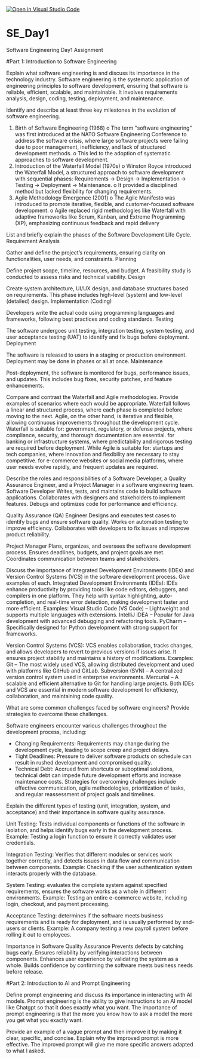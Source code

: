 [![Open in Visual Studio Code](https://classroom.github.com/assets/open-in-vscode-2e0aaae1b6195c2367325f4f02e2d04e9abb55f0b24a779b69b11b9e10269abc.svg)](https://classroom.github.com/online_ide?assignment_repo_id=18397974&assignment_repo_type=AssignmentRepo)
# SE_Day1
Software Engineering Day1 Assignment

#Part 1: Introduction to Software Engineering

Explain what software engineering is and discuss its importance in the technology industry.
Software engineering is the systematic application of engineering principles to software development, ensuring that software is reliable, efficient, scalable, and maintainable. It involves requirements analysis, design, coding, testing, deployment, and maintenance.


Identify and describe at least three key milestones in the evolution of software engineering.
1.	Birth of Software Engineering (1968)
o	The term "software engineering" was first introduced at the NATO Software Engineering Conference to address the software crisis, where large software projects were failing due to poor management, inefficiency, and lack of structured development methods.
o	This led to the adoption of systematic approaches to software development.
2.	Introduction of the Waterfall Model (1970s)
o	Winston Royce introduced the Waterfall Model, a structured approach to software development with sequential phases: Requirements → Design → Implementation → Testing → Deployment → Maintenance.
o	It provided a disciplined method but lacked flexibility for changing requirements.
3.	Agile Methodology Emergence (2001)
o	The Agile Manifesto was introduced to promote iterative, flexible, and customer-focused software development.
o	Agile replaced rigid methodologies like Waterfall with adaptive frameworks like Scrum, Kanban, and Extreme Programming (XP), emphasizing continuous feedback and rapid delivery



List and briefly explain the phases of the Software Development Life Cycle.
Requirement Analysis

Gather and define the project’s requirements, ensuring clarity on functionalities, user needs, and constraints.
Planning

Define project scope, timeline, resources, and budget. A feasibility study is conducted to assess risks and technical viability.
Design

Create system architecture, UI/UX design, and database structures based on requirements. This phase includes high-level (system) and low-level (detailed) design.
Implementation (Coding)

Developers write the actual code using programming languages and frameworks, following best practices and coding standards.
Testing

The software undergoes unit testing, integration testing, system testing, and user acceptance testing (UAT) to identify and fix bugs before deployment.
Deployment

The software is released to users in a staging or production environment. Deployment may be done in phases or all at once.
Maintenance

Post-deployment, the software is monitored for bugs, performance issues, and updates. This includes bug fixes, security patches, and feature enhancements.


Compare and contrast the Waterfall and Agile methodologies. Provide examples of scenarios where each would be appropriate.
Waterfall follows a linear and structured process, where each phase is completed before moving to the next. Agile, on the other hand, is iterative and flexible, allowing continuous improvements throughout the development cycle.
Waterfall is suitable for: government, regulatory, or defense projects, where compliance, security, and thorough documentation are essential.
for banking or infrastructure systems, where predictability and rigorous testing are required before deployment.
While Agile is suitable for: startups and tech companies, where innovation and flexibility are necessary to stay competitive.
for e-commerce websites or social media platforms, where user needs evolve rapidly, and frequent updates are required.


Describe the roles and responsibilities of a Software Developer, a Quality Assurance Engineer, and a Project Manager in a software engineering team.
Software Developer
Writes, tests, and maintains code to build software applications.
Collaborates with designers and stakeholders to implement features.
Debugs and optimizes code for performance and efficiency.

Quality Assurance (QA) Engineer
Designs and executes test cases to identify bugs and ensure software quality.
Works on automation testing to improve efficiency.
Collaborates with developers to fix issues and improve product reliability.

Project Manager
Plans, organizes, and oversees the software development process.
Ensures deadlines, budgets, and project goals are met.
Coordinates communication between teams and stakeholders.

Discuss the importance of Integrated Development Environments (IDEs) and Version Control Systems (VCS) in the software development process. Give examples of each.
Integrated Development Environments (IDEs): IDEs enhance productivity by providing tools like code editors, debuggers, and compilers in one platform. They help with syntax highlighting, auto-completion, and real-time error detection, making development faster and more efficient.
Examples:
Visual Studio Code (VS Code) – Lightweight and supports multiple languages with extensions.
IntelliJ IDEA – Popular for Java development with advanced debugging and refactoring tools.
PyCharm – Specifically designed for Python development with strong support for frameworks.

Version Control Systems (VCS):  VCS enables collaboration, tracks changes, and allows developers to revert to previous versions if issues arise. It ensures project stability and maintains a history of modifications.
Examples:
Git – The most widely used VCS, allowing distributed development and used with platforms like GitHub and GitLab.
Subversion (SVN) – A centralized version control system used in enterprise environments.
Mercurial – A scalable and efficient alternative to Git for handling large projects.
Both IDEs and VCS are essential in modern software development for efficiency, collaboration, and maintaining code quality.


What are some common challenges faced by software engineers? Provide strategies to overcome these challenges.

Software engineers encounter various challenges throughout the development process, including:
  - Changing Requirements: Requirements may change during the development cycle, leading to scope creep and project delays.
  - Tight Deadlines: Pressure to deliver software products on schedule can result in rushed development and compromised quality.
  - Technical Debt: Accrued from shortcuts or suboptimal solutions, technical debt can impede future development efforts and increase maintenance costs.
 Strategies for overcoming challenges include effective communication, agile methodologies, prioritization of tasks, and regular reassessment of project goals and timelines.


Explain the different types of testing (unit, integration, system, and acceptance) and their importance in software quality assurance.

Unit Testing: Tests individual components or functions of the software in isolation, and helps identify bugs early in the development process.
Example: Testing a login function to ensure it correctly validates user credentials.

Integration Testing: Verifies that different modules or services work together correctly, and detects issues in data flow and communication between components.
Example: Checking if the user authentication system interacts properly with the database.

System Testing: evaluates the complete system against specified requirements, ensures the software works as a whole in different environments.
Example: Testing an entire e-commerce website, including login, checkout, and payment processing.

Acceptance Testing: determines if the software meets business requirements and is ready for deployment, and is usually performed by end-users or clients.
Example: A company testing a new payroll system before rolling it out to employees.

Importance in Software Quality Assurance
Prevents defects by catching bugs early.
Ensures reliability by verifying interactions between components.
Enhances user experience by validating the system as a whole.
Builds confidence by confirming the software meets business needs before release.

#Part 2: Introduction to AI and Prompt Engineering


Define prompt engineering and discuss its importance in interacting with AI models.
Prompt engineering is the ability to give instructions to an AI model like Chatgpt so that it does exactly what you want.
The importance of prompt engineering is that the more you know how to ask a model the more you get what you exactly want.


Provide an example of a vague prompt and then improve it by making it clear, specific, and concise. Explain why the improved prompt is more effective.
The improved prompt will give me more specific answers adapted to what I asked.
